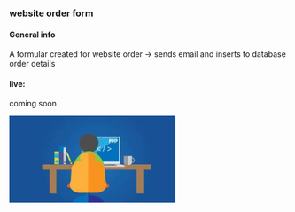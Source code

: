 ### website order form

#### General info
A formular created for website order -> sends email and inserts to database order details 

#### live: 
coming soon

![php](https://github.com/IgaSyl/order_website/blob/master/sources/img/php.jpg)
